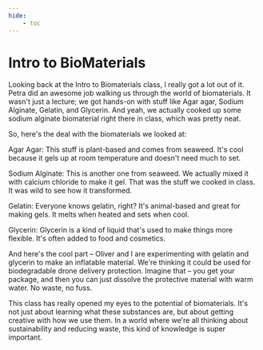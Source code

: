```yaml
---
hide:
    - toc
---
```


# Intro to BioMaterials


Looking back at the Intro to Biomaterials class, I really got a lot out of it. Petra did an awesome job walking us through the world of biomaterials. It wasn't just a lecture; we got hands-on with stuff like Agar agar, Sodium Alginate, Gelatin, and Glycerin. And yeah, we actually cooked up some sodium alginate biomaterial right there in class, which was pretty neat.

So, here's the deal with the biomaterials we looked at:

Agar Agar: This stuff is plant-based and comes from seaweed. It's cool because it gels up at room temperature and doesn't need much to set.

Sodium Alginate: This is another one from seaweed. We actually mixed it with calcium chloride to make it gel. That was the stuff we cooked in class. It was wild to see how it transformed.

Gelatin: Everyone knows gelatin, right? It's animal-based and great for making gels. It melts when heated and sets when cool.

Glycerin: Glycerin is a kind of liquid that's used to make things more flexible. It's often added to food and cosmetics.

And here's the cool part – Oliver and I are experimenting with gelatin and glycerin to make an inflatable material. We're thinking it could be used for biodegradable drone delivery protection. Imagine that – you get your package, and then you can just dissolve the protective material with warm water. No waste, no fuss.

This class has really opened my eyes to the potential of biomaterials. It's not just about learning what these substances are, but about getting creative with how we use them. In a world where we're all thinking about sustainability and reducing waste, this kind of knowledge is super important.